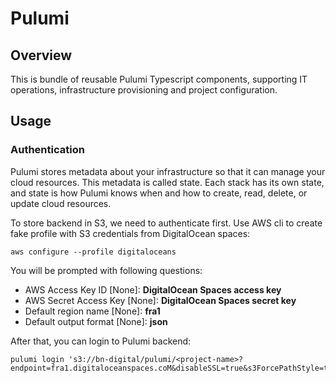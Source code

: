 # Pulumi

## Overview

This is bundle of reusable Pulumi Typescript components, supporting IT operations, infrastructure provisioning and project configuration.

## Usage

### Authentication

Pulumi stores metadata about your infrastructure so that it can manage your cloud resources. This metadata is called state. Each stack has its own state, and state is how Pulumi knows when and how to create, read, delete, or update cloud resources.

To store backend in S3, we need to authenticate first. Use AWS cli to create fake profile with S3 credentials from DigitalOcean spaces:

```shell
aws configure --profile digitaloceans
```
You will be prompted with following questions:

- AWS Access Key ID [None]: **DigitalOcean Spaces access key**
- AWS Secret Access Key [None]: **DigitalOcean Spaces secret key**
- Default region name [None]: **fra1**
- Default output format [None]: **json**

After that, you can login to Pulumi backend:

```shell
pulumi login 's3://bn-digital/pulumi/<project-name>?endpoint=fra1.digitaloceanspaces.coM&disableSSL=true&s3ForcePathStyle=true&profile=digitalocean'
```
